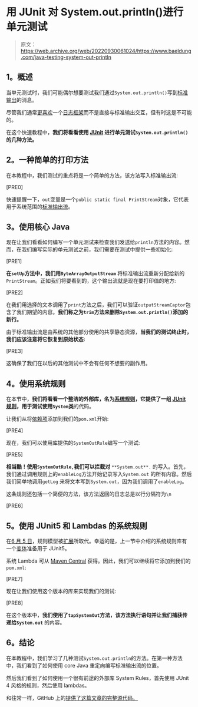 # 用 JUnit 对 System.out.println()进行单元测试

> 原文：<https://web.archive.org/web/20220930061024/https://www.baeldung.com/java-testing-system-out-println>

## **1。概述**

当单元测试时，我们可能偶尔想要测试我们通过`System.out.println()`写到[标准输出](/web/20221120085317/https://www.baeldung.com/linux/pipes-redirection#standard-io)的消息。

尽管我们通常[更喜欢](/web/20221120085317/https://www.baeldung.com/java-system-out-println-vs-loggers)一个[日志框架](/web/20221120085317/https://www.baeldung.com/java-logging-intro)而不是直接与标准输出交互，但有时这是不可能的。

在这个快速教程中，**我们将看看使用 [JUnit](/web/20221120085317/https://www.baeldung.com/tag/junit/) 进行单元测试`System.out.println()`的几种方法。**

## **2。一种简单的打印方法**

在本教程中，我们测试的重点将是一个简单的方法，该方法写入标准输出流:

[PRE0]

快速提醒一下，`out`变量是一个`public static final PrintStream`对象，它代表用于系统范围的[标准输出流](/web/20221120085317/https://www.baeldung.com/java-lang-system)。

## **3。使用核心 Java**

现在让我们看看如何编写一个单元测试来检查我们发送给`println`方法的内容。然而，在我们编写实际的单元测试之前，我们需要在测试中提供一些初始化:

[PRE1]

**在`setUp`方法中，我们用`ByteArrayOutputStream`** 将标准输出流重新分配给新的`PrintStream`。正如我们将要看到的，这个输出流就是现在要打印值的地方:

[PRE2]

在我们用选择的文本调用了`print`方法之后，我们可以验证`outputStreamCaptor`包含了我们期望的内容。**我们称之为`trim`方法来删除`System.out.println()`添加的新行。**

由于标准输出流是由系统的其他部分使用的共享静态资源，**当我们的测试终止时，我们应该注意将它恢复到原始状态:**

[PRE3]

这确保了我们在以后的其他测试中不会有任何不想要的副作用。

## **4。使用系统规则**

在本节中，**我们将看看一个整洁的外部库，名为[系统规则](https://web.archive.org/web/20221120085317/https://stefanbirkner.github.io/system-rules/)，它提供了一组 [JUnit 规则](/web/20221120085317/https://www.baeldung.com/junit-4-rules)，用于测试使用`System`类**的代码。

让我们从将[依赖项](https://web.archive.org/web/20221120085317/https://search.maven.org/classic/#search%7Cga%7C1%7Ca%3A%22system-rules%22)添加到我们的`pom.xml`开始:

[PRE4]

现在，我们可以使用库提供的`SystemOutRule`编写一个测试:

[PRE5]

**相当酷！使用`SystemOutRule,`我们可以拦截对** `**System.out**.` 的写入。首先，我们通过调用规则上的`enableLog`方法开始记录写入`System.out` 的所有内容。然后我们简单地调用`getLog` 来将文本写到`System.out`，因为我们调用了`enableLog`。

这条规则还包括一个简便的方法，该方法返回的日志总是以行分隔符为`\n`

[PRE6]

## **5。使用 JUnit5 和 Lambdas 的系统规则**

在[6 月 5 日](/web/20221120085317/https://www.baeldung.com/junit-5)，规则模型被[扩展](/web/20221120085317/https://www.baeldung.com/junit-5-extensions)所取代。幸运的是，上一节中介绍的系统规则库有一个[变体](https://web.archive.org/web/20221120085317/https://github.com/stefanbirkner/system-lambda)准备用于 JUnit5。

系统 Lambda 可从 [Maven Central](https://web.archive.org/web/20221120085317/https://search.maven.org/classic/#search%7Cga%7C1%7Ca%3A%22system-lambda%22) 获得。因此，我们可以继续将它添加到我们的`pom.xml`:

[PRE7]

现在让我们使用这个版本的库来实现我们的测试:

[PRE8]

在这个版本中，**我们使用了`tapSystemOut`方法，该方法执行语句并让我们捕获传递给`System.out`** 的内容。

## **6。结论**

在本教程中，我们学习了几种测试`System.out.println`的方法。在第一种方法中，我们看到了如何使用 core Java 重定向编写标准输出流的位置。

然后我们看到了如何使用一个很有前途的外部库 System Rules，首先使用 JUnit 4 风格的规则，然后使用 lambdas。

和往常一样，GitHub 上的[提供了这篇文章的完整源代码。](https://web.archive.org/web/20221120085317/https://github.com/eugenp/tutorials/tree/master/testing-modules/testing-libraries)